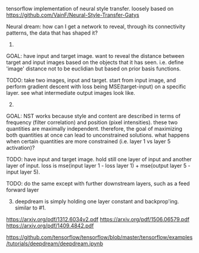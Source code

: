 tensorflow implementation of neural style transfer. loosely based on https://github.com/VainF/Neural-Style-Transfer-Gatys

Neural dream: how can I get a network to reveal, through its connectivity patterns, the data that has shaped it?

1. 
GOAL: have input and target image. want to reveal the distance between target and input images based on the objects that it has seen. i.e. define 'image' distance not to be euclidian but based on prior basis functions.

TODO: take two images, input and target. start from input image, and perform gradient descent with loss being MSE(target-input) on a specific layer. see what intermediate output images look like. 

2.

GOAL: NST works because style and content are described in terms of frequency (filter correlation) and position (pixel intensities). these two quantities are maximally independent. therefore, the goal of maximizing both quantities at once can lead to unconstrained solutions. what happens when certain quantities are more constrained (i.e. layer 1 vs layer 5 activation)?

TODO: have input and target image. hold still one layer of input and another layer of input. loss is mse(input layer 1 - loss layer 1) + mse(output layer 5 - input layer 5). 

TODO: do the same except with further downstream layers, such as a feed forward layer


3. deepdream is simply holding one layer constant and backprop'ing. similar to #1. 

https://arxiv.org/pdf/1312.6034v2.pdf
https://arxiv.org/pdf/1506.06579.pdf
https://arxiv.org/pdf/1409.4842.pdf

https://github.com/tensorflow/tensorflow/blob/master/tensorflow/examples/tutorials/deepdream/deepdream.ipynb
